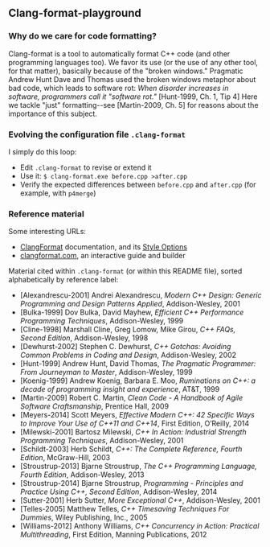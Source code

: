 ## Clang-format-playground

### Why do we care for code formatting?

Clang-format is a tool to automatically format C++ code (and other programming languages too). We favor its use (or the use of any other tool, for that matter), basically because of the "broken windows." Pragmatic Andrew Hunt Dave and Thomas used the broken windows metaphor about bad code, which leads to software rot: _When disorder increases in software, programmers call it "software rot."_ [Hunt-1999, Ch. 1, Tip 4] Here we tackle "just" formatting--see [Martin-2009, Ch. 5] for reasons about the importance of this subject.

### Evolving the configuration file `.clang-format`

I simply do this loop:
- Edit `.clang-format` to revise or extend it
- Use it: `$ clang-format.exe before.cpp >after.cpp`
- Verify the expected differences between `before.cpp` and `after.cpp` (for example, with `p4merge`)

### Reference material

Some interesting URLs:

- [ClangFormat](https://clang.llvm.org/docs/ClangFormat.html) documentation, and its [Style Options](https://clang.llvm.org/docs/ClangFormatStyleOptions.html)
- [clangformat.com](https://clangformat.com/), an interactive guide and builder

Material cited within `.clang-format` (or within this README file), sorted alphabetically by reference label:

- [Alexandrescu-2001] Andrei Alexandrescu, _Modern C++ Design: Generic Programming and Design Patterns Applied_, Addison-Wesley, 2001
- [Bulka-1999] Dov Bulka, David Mayhew, _Efficient C++ Performance Programming Techniques_, Addison-Wesley, 1999
- [Cline-1998] Marshall Cline, Greg Lomow, Mike Girou, _C++ FAQs, Second Edition_, Addison-Wesley, 1998
- [Dewhurst-2002] Stephen C. Dewhurst, _C++ Gotchas: Avoiding Common Problems in Coding and Design_, Addison-Wesley, 2002
- [Hunt-1999] Andrew Hunt, David Thomas, _The Pragmatic Programmer: From Journeyman to Master_, Addison-Wesley, 1999
- [Koenig-1999] Andrew Koenig, Barbara E. Moo, _Ruminations on C++: a decade of programming insight and experience_, AT&T, 1999
- [Martin-2009] Robert C. Martin, _Clean Code - A Handbook of Agile Software Craftsmanship_, Prentice Hall, 2009
- [Meyers-2014] Scott Meyers, _Effective Modern C++: 42 Specific Ways to Improve Your Use of C++11 and C++14_, First Edition, O’Reilly, 2014
- [Milewski-2001] Bartosz Milewski, _C++ In Action: Industrial Strength Programming Techniques_, Addison-Wesley, 2001
- [Schildt-2003] Herb Schildt, _C++: The Complete Reference, Fourth Edition_, McGraw-Hill, 2003
- [Stroustrup-2013] Bjarne Stroustrup, _The C++ Programming Language, Fourth Edition_, Addison-Wesley, 2013
- [Stroustrup-2014] Bjarne Stroustrup, _Programming - Principles and Practice Using C++, Second Edition_, Addison-Wesley, 2014
- [Sutter-2001] Herb Sutter, _More Exceptional C++_, Addison-Wesley, 2001
- [Telles-2005] Matthew Telles, _C++ Timesaving Techniques For Dummies_, Wiley Publishing, Inc., 2005
- [Williams-2012] Anthony Williams, _C++ Concurrency in Action: Practical Multithreading_, First Edition, Manning Publications, 2012
